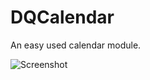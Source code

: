 DQCalendar
==========

An easy used calendar module.

![Screenshot](http://anyimage.qiniudn.com/IMG_1483.PNG)
